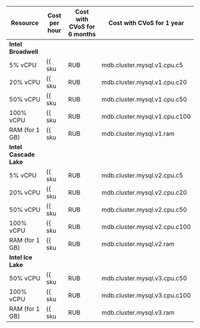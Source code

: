 | Resource | Cost per hour | Cost with CVoS for 6 months | Cost with CVoS for 1 year |
|---------------|----------------------------------------------------|---------------------------------------------------------------------------------|---------------------------------------------------------------------------------|
| **Intel Broadwell** |
| 5% vCPU | {{ sku|RUB|mdb.cluster.mysql.v1.cpu.c5|string }} | − | − |
| 20% vCPU | {{ sku|RUB|mdb.cluster.mysql.v1.cpu.c20|string }} | − | − |
| 50% vCPU | {{ sku|RUB|mdb.cluster.mysql.v1.cpu.c50|string }} | − | − |
| 100% vCPU | {{ sku|RUB|mdb.cluster.mysql.v1.cpu.c100|string }} | − | − |
| RAM (for 1 GB) | {{ sku|RUB|mdb.cluster.mysql.v1.ram|string }} | − | − |
| **Intel Cascade Lake** |
| 5% vCPU | {{ sku|RUB|mdb.cluster.mysql.v2.cpu.c5|string }} | − | − |
| 20% vCPU | {{ sku|RUB|mdb.cluster.mysql.v2.cpu.c20|string }} | − | − |
| 50% vCPU | {{ sku|RUB|mdb.cluster.mysql.v2.cpu.c50|string }} | − | − |
| 100% vCPU | {{ sku|RUB|mdb.cluster.mysql.v2.cpu.c100|string }} | {{ sku|RUB|v1.commitment.selfcheckout.m6.mdb.mysql.cpu.c100.v2|string }} (-15%) | {{ sku|RUB|v1.commitment.selfcheckout.y1.mdb.mysql.cpu.c100.v2|string }} (-22%) |
| RAM (for 1 GB) | {{ sku|RUB|mdb.cluster.mysql.v2.ram|string }} | {{ sku|RUB|v1.commitment.selfcheckout.m6.mdb.mysql.ram.v2|string }} (-15%) | {{ sku|RUB|v1.commitment.selfcheckout.y1.mdb.mysql.ram.v2|string }} (-22%) |
| **Intel Ice Lake** |
| 50% vCPU | {{ sku|RUB|mdb.cluster.mysql.v3.cpu.c50|string }} | − | − |
| 100% vCPU | {{ sku|RUB|mdb.cluster.mysql.v3.cpu.c100|string }} | {{ sku|RUB|v1.commitment.selfcheckout.m6.mdb.mysql.cpu.c100.v3|string }} (-15%) | {{ sku|RUB|v1.commitment.selfcheckout.y1.mdb.mysql.cpu.c100.v3|string }} (-22%) |
| RAM (for 1 GB) | {{ sku|RUB|mdb.cluster.mysql.v3.ram|string }} | {{ sku|RUB|v1.commitment.selfcheckout.m6.mdb.mysql.ram.v3|string }} (-15%) | {{ sku|RUB|v1.commitment.selfcheckout.y1.mdb.mysql.ram.v3|string }} (-22%) |
